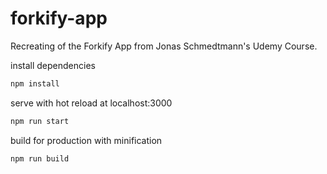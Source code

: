 # forkify-app

Recreating of the Forkify App from Jonas Schmedtmann's Udemy Course.

install dependencies

```bash
npm install
```
serve with hot reload at localhost:3000

```bash
npm run start
```
build for production with minification

```bash
npm run build
```
